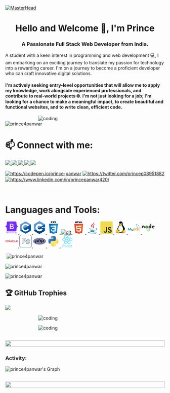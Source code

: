 [![MasterHead](https://www.pramukhdigital.com/wp-content/uploads/2018/07/New-PNC-Animated-Banners.gif)](https://www.linkedin.com/in/princepanwar420/)


<h1 align="center">Hello and Welcome 👋, I'm Prince</h1>
<h3 align="center">A Passionate Full Stack Web Developer from India.</h3>

<p>A student with a keen interest in programming and web development 💻, I am embarking on an exciting journey to translate my passion for technology into a rewarding career. I'm on a journey to become a proficient developer who can craft innovative digital solutions.</p>
<h4>I'm actively seeking entry-level opportunities that will allow me to apply my knowledge, work alongside experienced professionals, and contribute to real-world projects 🌐. I'm not just looking for a job; I'm looking for a chance to make a meaningful impact, to create beautiful and functional websites, and to write clean, efficient code.</h4>
<img align="right" alt="coding" width="400" src="https://cdn.dribbble.com/users/1162077/screenshots/3848914/programmer.gif">


<p align="left"> <img src="https://komarev.com/ghpvc/?username=prince4panwar&label=Profile%20views&color=0e75b6&style=flat" alt="prince4panwar" /> </p>


# 📫 Connect with me:
<a href="mailto:princepanwar420420@gmail.com" target="_blank">
  <img src="https://img.shields.io/badge/Gmail-D14836?style=for-the-badge&logo=gmail&logoColor=white">
</a> 
<a href="https://linkedin.com/in/princepanwar420" target="_blank">
  <img src="https://img.shields.io/badge/LinkedIn-0077B5?style=for-the-badge&logo=linkedin&logoColor=white">
</a>
<a href="https://fb.com/" target="_blank">
  <img src="https://img.shields.io/badge/Facebook-1877F2?style=for-the-badge&logo=facebook&logoColor=white">
</a>
<a href="https://twitter.com/PrinceP08951882" target="_blank">
  <img src="https://img.shields.io/badge/Twitter-1DA1F2?style=for-the-badge&logo=twitter&logoColor=white">
</a> 
<a href="https://stackoverflow.com/users/6" target="_blank">
  <img src="https://img.shields.io/badge/Stack_Overflow-FE7A16?style=for-the-badge&logo=stack-overflow&logoColor=white">
</a>
<p align="left">
<a href="https://codepen.io/https://codepen.io/prince-panwar" target="blank"><img align="center" src="https://raw.githubusercontent.com/rahuldkjain/github-profile-readme-generator/master/src/images/icons/Social/codepen.svg" alt="https://codepen.io/prince-panwar" height="30" width="40" /></a>
<a href="https://twitter.com/PrinceP08951882" target="blank"><img align="center" src="https://raw.githubusercontent.com/rahuldkjain/github-profile-readme-generator/master/src/images/icons/Social/twitter.svg" alt="https://twitter.com/princep08951882" height="30" width="40" /></a>
<a href="https://linkedin.com/in/https://www.linkedin.com/in/princepanwar420/" target="blank"><img align="center" src="https://raw.githubusercontent.com/rahuldkjain/github-profile-readme-generator/master/src/images/icons/Social/linked-in-alt.svg" alt="https://www.linkedin.com/in/princepanwar420/" height="30" width="40" /></a>
</p>
<br/>


# Languages and Tools:

<p align="left"> <a href="https://getbootstrap.com" target="_blank" rel="noreferrer"> <img src="https://raw.githubusercontent.com/devicons/devicon/master/icons/bootstrap/bootstrap-plain-wordmark.svg" alt="bootstrap" width="40" height="40"/> </a> <a href="https://www.cprogramming.com/" target="_blank" rel="noreferrer"> <img src="https://raw.githubusercontent.com/devicons/devicon/master/icons/c/c-original.svg" alt="c" width="40" height="40"/> </a> <a href="https://www.w3schools.com/cpp/" target="_blank" rel="noreferrer"> <img src="https://raw.githubusercontent.com/devicons/devicon/master/icons/cplusplus/cplusplus-original.svg" alt="cplusplus" width="40" height="40"/> </a> <a href="https://www.w3schools.com/css/" target="_blank" rel="noreferrer"> <img src="https://raw.githubusercontent.com/devicons/devicon/master/icons/css3/css3-original-wordmark.svg" alt="css3" width="40" height="40"/> </a> <a href="https://git-scm.com/" target="_blank" rel="noreferrer"> <img src="https://www.vectorlogo.zone/logos/git-scm/git-scm-icon.svg" alt="git" width="40" height="40"/> </a> <a href="https://www.w3.org/html/" target="_blank" rel="noreferrer"> <img src="https://raw.githubusercontent.com/devicons/devicon/master/icons/html5/html5-original-wordmark.svg" alt="html5" width="40" height="40"/> </a> <a href="https://www.java.com" target="_blank" rel="noreferrer"> <img src="https://raw.githubusercontent.com/devicons/devicon/master/icons/java/java-original.svg" alt="java" width="40" height="40"/> </a> <a href="https://developer.mozilla.org/en-US/docs/Web/JavaScript" target="_blank" rel="noreferrer"> <img src="https://raw.githubusercontent.com/devicons/devicon/master/icons/javascript/javascript-original.svg" alt="javascript" width="40" height="40"/> </a> <a href="https://www.linux.org/" target="_blank" rel="noreferrer"> <img src="https://raw.githubusercontent.com/devicons/devicon/master/icons/linux/linux-original.svg" alt="linux" width="40" height="40"/> </a> <a href="https://www.mysql.com/" target="_blank" rel="noreferrer"> <img src="https://raw.githubusercontent.com/devicons/devicon/master/icons/mysql/mysql-original-wordmark.svg" alt="mysql" width="40" height="40"/> </a> <a href="https://nodejs.org" target="_blank" rel="noreferrer"> <img src="https://raw.githubusercontent.com/devicons/devicon/master/icons/nodejs/nodejs-original-wordmark.svg" alt="nodejs" width="40" height="40"/> </a> <a href="https://www.oracle.com/" target="_blank" rel="noreferrer"> <img src="https://raw.githubusercontent.com/devicons/devicon/master/icons/oracle/oracle-original.svg" alt="oracle" width="40" height="40"/> </a> <a href="https://www.photoshop.com/en" target="_blank" rel="noreferrer"> <img src="https://raw.githubusercontent.com/devicons/devicon/master/icons/photoshop/photoshop-line.svg" alt="photoshop" width="40" height="40"/> </a> <a href="https://www.php.net" target="_blank" rel="noreferrer"> <img src="https://raw.githubusercontent.com/devicons/devicon/master/icons/php/php-original.svg" alt="php" width="40" height="40"/> </a> <a href="https://www.python.org" target="_blank" rel="noreferrer"> <img src="https://raw.githubusercontent.com/devicons/devicon/master/icons/python/python-original.svg" alt="python" width="40" height="40"/> </a> <a href="https://reactjs.org/" target="_blank" rel="noreferrer"> <img src="https://raw.githubusercontent.com/devicons/devicon/master/icons/react/react-original-wordmark.svg" alt="react" width="40" height="40"/> </a> </p>

<p>&nbsp;<img align="center" src="https://github-readme-stats.vercel.app/api?username=prince4panwar&show_icons=true&locale=en" alt="prince4panwar" /></p>

<p><img align="center" src="https://github-readme-streak-stats.herokuapp.com/?user=prince4panwar&" alt="prince4panwar" /></p>

<p><img align="left" src="https://github-readme-stats.vercel.app/api/top-langs?username=prince4panwar&show_icons=true&locale=en&layout=compact" alt="prince4panwar" /></p>
<br>

## 🏆 GitHub Trophies
![](https://github-profile-trophy.vercel.app/?username=prince4panwar&theme=onedark&no-frame=false&no-bg=true&margin-w=4)
<p><img align="right" alt="coding" width="400" src="https://user-images.githubusercontent.com/74038190/215283417-55c9fe42-d47b-4b51-94d1-cfc135280cbd.gif"></p>
<br>
<p><img align="right" alt="coding" width="400" src="https://user-images.githubusercontent.com/74038190/240906093-9be4d344-6782-461a-b5a6-32a07bf7b34e.gif"></p>


<br><br>

<img src="https://i.imgur.com/dBaSKWF.gif" height="20" width="100%">

<h3 align="left">Activity:</h3>

![prince4panwar's Graph](https://github-readme-activity-graph.vercel.app/graph?username=prince4panwar&custom_title=Supun's%20GitHub%20Activity%20Graph&bg_color=0D1117&color=7F3FBF&line=7F3FBF&point=7F3FBF&area_color=FFFFFF&title_color=FFFFFF&area=true)
<br><br>

<img src="https://i.imgur.com/dBaSKWF.gif" height="20" width="100%">
